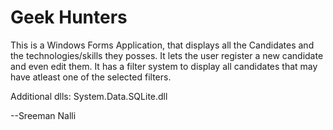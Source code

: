 # Geek Hunters

This is a Windows Forms Application, that displays all the Candidates and the technologies/skills they posses.
It lets the user register a new candidate and even edit them.
It has a filter system to display all candidates that may have atleast one of the selected filters.

Additional dlls:
System.Data.SQLite.dll

--Sreeman Nalli